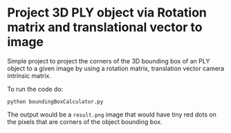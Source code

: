 # Project 3D PLY object via Rotation matrix and translational vector to image
Simple project to project the corners of the 3D bounding box of an PLY object to a given image by using a rotation matrix, translation vector camera intrinsic matrix.

To run the code do:
```
python boundingBoxCalculator.py
```

The output would be a `result.png` image that would have tiny red dots on the pixels that are corners of the object bounding box.
